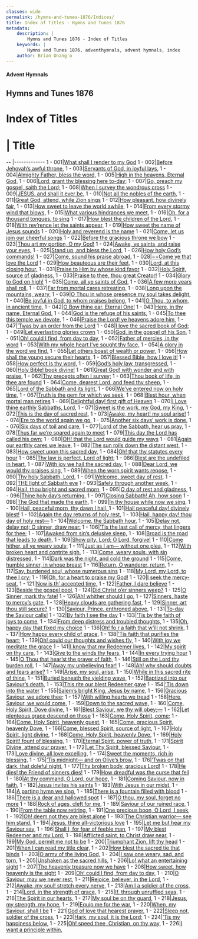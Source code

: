 ```yaml
---
classes: wide
permalink: /hymns-and-tunes-1876/Indices/
title: Index of Titles - Hymns and Tunes 1876
metadata:
    description: |
        Hymns and Tunes 1876 - Index of Titles
    keywords: |
        Hymns and Tunes 1876, adventhymnals, advent hymnals, index
    author: Brian Onang'o
---
```


#### Advent Hymnals

## Hymns and Tunes 1876

# Index of Titles
# | Title                        
-- |-------------
1 - 001|[What shall I render to my God](/001-100/001-010/01.What-shall-I-render-to-my-God)
1 - 002|[Before Jehovah’s awful throne,](/001-100/001-010/02.Before-Jehovah’s-awful-throne,)
1 - 003|[Servants of God, in joyful lays,](/001-100/001-010/03.Servants-of-God,-in-joyful-lays,)
1 - 004|[Almighty Father, bless the word,](/001-100/001-010/04.Almighty-Father,-bless-the-word,)
1 - 005|[High in the heavens, Eternal God,](/001-100/001-010/05.High-in-the-heavens,-Eternal-God,)
1 - 006|[Lord, grant thy blessing here to-day;](/001-100/001-010/06.Lord,-grant-thy-blessing-here-to-day;)
1 - 007|[Go, preach my gospel, saith the Lord;](/001-100/001-010/07.Go,-preach-my-gospel,-saith-the-Lord;)
1 - 008|[When I survey the wondrous cross](/001-100/001-010/08.When-I-survey-the-wondrous-cross)
1 - 009|[JESUS, and shall it ever be,](/001-100/001-010/09.JESUS,-and-shall-it-ever-be,)
1 - 010|[Not all the nobles of the earth,](/001-100/001-010/10.Not-all-the-nobles-of-the-earth,)
1 - 011|[Great God, attend, while Zion sings](/001-100/011-020/01.Great-God,-attend,-while-Zion-sings)
1 - 012|[How pleasant, how divinely fair,](/001-100/011-020/02.How-pleasant,-how-divinely-fair,)
1 - 013|[How sweet to leave the world awhile,](/001-100/011-020/03.How-sweet-to-leave-the-world-awhile,)
1 - 014|[From every stormy wind that blows,](/001-100/011-020/04.From-every-stormy-wind-that-blows,)
1 - 015|[What various hindrances we meet,](/001-100/011-020/05.What-various-hindrances-we-meet,)
1 - 016|[Oh, for a thousand tongues, to sing](/001-100/011-020/06.Oh,-for-a-thousand-tongues,-to-sing)
1 - 017|[How blest the children of the Lord,](/001-100/011-020/07.How-blest-the-children-of-the-Lord,)
1 - 018|[With rev’rence let the saints appear,](/001-100/011-020/08.With-rev’rence-let-the-saints-appear,)
1 - 019|[How sweet the name of Jesus sounds](/001-100/011-020/09.How-sweet-the-name-of-Jesus-sounds)
1 - 020|[Holy and reverend is the name](/001-100/011-020/10.Holy-and-reverend-is-the-name)
1 - 021|[Come, let us join our cheerful songs](/001-100/021-030/01.Come,-let-us-join-our-cheerful-songs)
1 - 022|[Before the gracious throne we bow](/001-100/021-030/02.Before-the-gracious-throne-we-bow)
1 - 023|[Thou art my portion, O my God!](/001-100/021-030/03.Thou-art-my-portion,-O-my-God!)
1 - 024|[Awake, ye saints, and raise your eyes,](/001-100/021-030/04.Awake,-ye-saints,-and-raise-your-eyes,)
1 - 025|[Stand up, and bless the Lord,](/001-100/021-030/05.Stand-up,-and-bless-the-Lord,)
1 - 026|[How holy God’s commands!](/001-100/021-030/06.How-holy-God’s-commands!)
1 - 027|[Come, sound his praise abroad,](/001-100/021-030/07.Come,-sound-his-praise-abroad,)
1 - 028|[==Come ye that love the Lord](/001-100/021-030/08.==Come-ye-that-love-the-Lord)
1 - 029|[How beauteous are their feet,](/001-100/021-030/09.How-beauteous-are-their-feet,)
1 - 030|[Lord, at this closing hour,](/001-100/021-030/10.Lord,-at-this-closing-hour,)
1 - 031|[Praise to Him by whose kind favor](/001-100/031-040/01.Praise-to-Him-by-whose-kind-favor)
1 - 032|[Holy Spirit, source of gladness,](/001-100/031-040/02.Holy-Spirit,-source-of-gladness,)
1 - 033|[Praise to thee, thou great Creator!](/001-100/031-040/03.Praise-to-thee,-thou-great-Creator!)
1 - 034|[Glory to God on high!](/001-100/031-040/04.Glory-to-God-on-high!)
1 - 035|[Come, all ye saints of God,](/001-100/031-040/05.Come,-all-ye-saints-of-God,)
1 - 036|[A few more years shall roll,](/001-100/031-040/06.A-few-more-years-shall-roll,)
1 - 037|[Far from mortal cares retreating,](/001-100/031-040/07.Far-from-mortal-cares-retreating,)
1 - 038|[Long upon the mountains, weary,](/001-100/031-040/08.Long-upon-the-mountains,-weary,)
1 - 039|[O Thou in whose presence my soul takes delight,](/001-100/031-040/09.O-Thou-in-whose-presence-my-soul-takes-delight,)
1 - 040|[Be joyful in God, to whom praises belong,](/001-100/031-040/10.Be-joyful-in-God,-to-whom-praises-belong,)
1 - 041|[O Thou, to whom, in ancient time,](/001-100/041-050/01.O-Thou,-to-whom,-in-ancient-time,)
1 - 042|[O Bow thine ear, Eternal One!](/001-100/041-050/02.O-Bow-thine-ear,-Eternal-One!)
1 - 043|[Here, in thy name, Eternal God,](/001-100/041-050/03.Here,-in-thy-name,-Eternal-God,)
1 - 044|[God is the refuge of his saints,](/001-100/041-050/04.God-is-the-refuge-of-his-saints,)
1 - 045|[To thee this temple we devote,](/001-100/041-050/05.To-thee-this-temple-we-devote,)
1 - 046|[Praise the Lord! ye heavens adore him,](/001-100/041-050/06.Praise-the-Lord!-ye-heavens-adore-him,)
1 - 047|[’Twas by an order from the Lord](/001-100/041-050/07.’Twas-by-an-order-from-the-Lord)
1 - 048|[I love the sacred book of God;](/001-100/041-050/08.I-love-the-sacred-book-of-God;)
1 - 049|[Let everlasting glories crown](/001-100/041-050/09.Let-everlasting-glories-crown)
1 - 050|[God, in the gospel of his Son,](/001-100/041-050/10.God,-in-the-gospel-of-his-Son,)
1 - 051|[Oh! could I find, from day to day,](/001-100/051-060/01.Oh!-could-I-find,-from-day-to-day,)
1 - 052|[Father of mercies, in thy word](/001-100/051-060/02.Father-of-mercies,-in-thy-word)
1 - 053|[With my whole heart I’ve sought thy face,](/001-100/051-060/03.With-my-whole-heart-I’ve-sought-thy-face,)
1 - 054|[A glory in the word we find,](/001-100/051-060/04.A-glory-in-the-word-we-find,)
1 - 055|[Let others boast of wealth or power,](/001-100/051-060/05.Let-others-boast-of-wealth-or-power,)
1 - 056|[How shall the young secure their hearts,](/001-100/051-060/06.How-shall-the-young-secure-their-hearts,)
1 - 057|[Blessed Bible, how I love it!](/001-100/051-060/07.Blessed-Bible,-how-I-love-it!)
1 - 058|[How perfect is thy word,](/001-100/051-060/08.How-perfect-is-thy-word,)
1 - 059|[God’s holy law, transgressed,](/001-100/051-060/09.God’s-holy-law,-transgressed,)
1 - 060|[Holy Bible! book divine!](/001-100/051-060/10.Holy-Bible!-book-divine!)
1 - 061|[Great God! with wonder and with praise,](/001-100/061-070/01.Great-God!-with-wonder-and-with-praise,)
1 - 062|[Thy precepts often I survey;](/001-100/061-070/02.Thy-precepts-often-I-survey;)
1 - 063|[Thou book of life, in thee are found](/001-100/061-070/03.Thou-book-of-life,-in-thee-are-found)
1 - 064|[Come, dearest Lord, and feed thy sheep,](/001-100/061-070/04.Come,-dearest-Lord,-and-feed-thy-sheep,)
1 - 065|[Lord of the Sabbath and its light,](/001-100/061-070/05.Lord-of-the-Sabbath-and-its-light,)
1 - 066|[We’ve entered now on holy time,](/001-100/061-070/06.We’ve-entered-now-on-holy-time,)
1 - 067|[Truth is the gem for which we seek,](/001-100/061-070/07.Truth-is-the-gem-for-which-we-seek,)
1 - 068|[Blest hour, when mortal man retires](/001-100/061-070/08.Blest-hour,-when-mortal-man-retires)
1 - 069|[Delightful day! first gift of Heaven](/001-100/061-070/09.Delightful-day!-first-gift-of-Heaven)
1 - 070|[I Love thine earthly Sabbaths, Lord,](/001-100/061-070/10.I-Love-thine-earthly-Sabbaths,-Lord,)
1 - 071|[Sweet is the work, my God, my King,](/001-100/071-080/01.Sweet-is-the-work,-my-God,-my-King,)
1 - 072|[This is the day of sacred rest,](/001-100/071-080/02.This-is-the-day-of-sacred-rest,)
1 - 073|[Awake, my heart! my soul arise!](/001-100/071-080/03.Awake,-my-heart!-my-soul-arise!)
1 - 074|[Ere to the world again we go,](/001-100/071-080/04.Ere-to-the-world-again-we-go,)
1 - 075|[Another six days’ work is done,](/001-100/071-080/05.Another-six-days’-work-is-done,)
1 - 076|[Six days of toil and care,](/001-100/071-080/06.Six-days-of-toil-and-care,)
1 - 077|[Lord of the Sabbath, hear us pray,](/001-100/071-080/07.Lord-of-the-Sabbath,-hear-us-pray,)
1 - 078|[Thus far we’re spared again to meet](/001-100/071-080/08.Thus-far-we’re-spared-again-to-meet)
1 - 079|[This day the Lord has called his own;](/001-100/071-080/09.This-day-the-Lord-has-called-his-own;)
1 - 080|[OH! that the Lord would guide my ways](/001-100/071-080/10.OH!-that-the-Lord-would-guide-my-ways)
1 - 081|[Again our earthly cares we leave,](/001-100/081-090/01.Again-our-earthly-cares-we-leave,)
1 - 082|[The sun rolls down the distant west,](/001-100/081-090/02.The-sun-rolls-down-the-distant-west,)
1 - 083|[How sweet upon this sacred day,](/001-100/081-090/03.How-sweet-upon-this-sacred-day,)
1 - 084|[Oh! that thy statutes every hour](/001-100/081-090/04.Oh!-that-thy-statutes-every-hour)
1 - 085|[Thy law is perfect, Lord of light;](/001-100/081-090/05.Thy-law-is-perfect,-Lord-of-light;)
1 - 086|[Blest are the undefiled in heart,](/001-100/081-090/06.Blest-are-the-undefiled-in-heart,)
1 - 087|[With joy we hail the sacred day,](/001-100/081-090/07.With-joy-we-hail-the-sacred-day,)
1 - 088|[Dear Lord, we would thy praises sing,](/001-100/081-090/08.Dear-Lord,-we-would-thy-praises-sing,)
1 - 089|[When the worn spirit wants repose,](/001-100/081-090/09.When-the-worn-spirit-wants-repose,)
1 - 090|[Thy holy Sabbath, Lord,](/001-100/081-090/10.Thy-holy-Sabbath,-Lord,)
1 - 091|[Welcome, sweet day of rest,](/001-100/091-100/01.Welcome,-sweet-day-of-rest,)
1 - 092|[THE light of Sabbath eve](/001-100/091-100/02.THE-light-of-Sabbath-eve)
1 - 093|[Safely through another week,](/001-100/091-100/03.Safely-through-another-week,)
1 - 094|[Hail, thou bright and sacred morn,](/001-100/091-100/04.Hail,-thou-bright-and-sacred-morn,)
1 - 095|[O day of rest and gladness,](/001-100/091-100/05.O-day-of-rest-and-gladness,)
1 - 096|[Thine holy day’s returning,](/001-100/091-100/06.Thine-holy-day’s-returning,)
1 - 097|[Closing Sabbath! Ah, how soon](/001-100/091-100/07.Closing-Sabbath!-Ah,-how-soon)
1 - 098|[The God that made the earth,](/001-100/091-100/08.The-God-that-made-the-earth,)
1 - 099|[In thy house while now we sing,](/001-100/091-100/09.In-thy-house-while-now-we-sing,)
1 - 100|[Hail, peaceful morn, thy dawn I hail, ](/001-100/091-100/10.Hail,-peaceful-morn,-thy-dawn-I-hail,-)
1 - 101|[Hail peaceful day! divinely blest!](/101-200/101-110/01.Hail-peaceful-day!-divinely-blest!)
1 - 102|[Again the day returns of holy rest,](/101-200/101-110/02.Again-the-day-returns-of-holy-rest,)
1 - 103|[Hail, happy day! thou day of holy rest—](/101-200/101-110/03.Hail,-happy-day!-thou-day-of-holy-rest—)
1 - 104|[Welcome, the Sabbath hour,](/101-200/101-110/04.Welcome,-the-Sabbath-hour,)
1 - 105|[Delay not, delay not; O sinner, draw near:](/101-200/101-110/05.Delay-not,-delay-not;-O-sinner,-draw-near:)
1 - 106|[’Tis the last call of mercy, that lingers for thee;](/101-200/101-110/06.’Tis-the-last-call-of-mercy,-that-lingers-for-thee;)
1 - 107|[Awaked from sin’s delusive sleep,](/101-200/101-110/07.Awaked-from-sin’s-delusive-sleep,)
1 - 108|[Broad is the road that leads to death,](/101-200/101-110/08.Broad-is-the-road-that-leads-to-death,)
1 - 109|[Show pity, Lord; O Lord, forgive!](/101-200/101-110/09.Show-pity,-Lord;-O-Lord,-forgive!)
1 - 110|[Come hither, all ye weary souls;](/101-200/101-110/10.Come-hither,-all-ye-weary-souls;)
1 - 111|[Just as I am— without one plea,](/101-200/111-120/01.Just-as-I-am—-without-one-plea,)
1 - 112|[With broken heart and contrite sigh,](/101-200/111-120/02.With-broken-heart-and-contrite-sigh,)
1 - 113|[Come, weary souls, with sin distressed,](/101-200/111-120/03.Come,-weary-souls,-with-sin-distressed,)
1 - 114|[Dark was the night, and cold the ground](/101-200/111-120/04.Dark-was-the-night,-and-cold-the-ground)
1 - 115|[Come, humble sinner, in whose breast](/101-200/111-120/05.Come,-humble-sinner,-in-whose-breast)
1 - 116|[Return, O wanderer, return,](/101-200/111-120/06.Return,-O-wanderer,-return,)
1 - 117|[Say, burdened soul, whose numerous sins](/101-200/111-120/07.Say,-burdened-soul,-whose-numerous-sins)
1 - 118|[My Lord, my Lord, to thee I cry;](/101-200/111-120/08.My-Lord,-my-Lord,-to-thee-I-cry;)
1 - 119|[Oh, for a heart to praise my God!](/101-200/111-120/09.Oh,-for-a-heart-to-praise-my-God!)
1 - 120|[I seek the mercy-seat,](/101-200/111-120/10.I-seek-the-mercy-seat,)
1 - 121|[Now is th’ accepted time,](/101-200/121-130/01.Now-is-th’-accepted-time,)
1 - 122|[Father, I dare believe](/101-200/121-130/02.Father,-I-dare-believe)
1 - 123|[Beside the gospel pool,](/101-200/121-130/03.Beside-the-gospel-pool,)
1 - 124|[Did Christ o’er sinners weep?](/101-200/121-130/04.Did-Christ-o’er-sinners-weep)
1 - 125|[O Sinner, mark thy fate!](/101-200/121-130/05.O-Sinner,-mark-thy-fate!)
1 - 126|[Ah! whither should I go,](/101-200/121-130/06.Ah!-whither-should-I-go,)
1 - 127|[Sinners, haste to mercy’s gate,](/101-200/121-130/07.Sinners,-haste-to-mercy’s-gate,)
1 - 128|[Heavy clouds are gathering fast,](/101-200/121-130/08.Heavy-clouds-are-gathering-fast,)
1 - 129|[Sinner, art thou still secure?](/101-200/121-130/09.Sinner,-art-thou-still-secure)
1 - 130|[Saviour, Prince, enthroned above,](/101-200/121-130/10.Saviour,-Prince,-enthroned-above,)
1 - 131|[To-day the Saviour calls!](/101-200/131-140/01.To-day-the-Saviour-calls!)
1 - 132|[By faith I see the day](/101-200/131-140/02.By-faith-I-see-the-day)
1 - 133|[’Tis by the faith of joys to come,](/101-200/131-140/03.’Tis-by-the-faith-of-joys-to-come,)
1 - 134|[From deep distress and troubled thoughts,](/101-200/131-140/04.From-deep-distress-and-troubled-thoughts,)
1 - 135|[Oh, happy day that fixed my choice](/101-200/131-140/05.Oh,-happy-day-that-fixed-my-choice)
1 - 136|[Oh! fo r a faith that w'ill not shrink,](/101-200/131-140/06.Oh!-fo-r-a-faith-that-w'ill-not-shrink,)
1 - 137|[How happy every child of grace,](/101-200/131-140/07.How-happy-every-child-of-grace,)
1 - 138|[’Tis faith that purifies the heart;](/101-200/131-140/08.’Tis-faith-that-purifies-the-heart;)
1 - 139|[Oh! could our thoughts and wishes fly,](/101-200/131-140/09.Oh!-could-our-thoughts-and-wishes-fly,)
1 - 140|[With joy we meditate the grace](/101-200/131-140/10.With-joy-we-meditate-the-grace)
1 - 141|[I know that my Redeemer lives,](/101-200/141-150/01.I-know-that-my-Redeemer-lives,)
1 - 142|[My spirit on thy care,](/101-200/141-150/02.My-spirit-on-thy-care,)
1 - 143|[Give to the winds thy fears,](/101-200/141-150/03.Give-to-the-winds-thy-fears,)
1 - 144|[In every trying hour](/101-200/141-150/04.In-every-trying-hour)
1 - 145|[O Thou that hear’st the prayer of faith,](/101-200/141-150/05.O-Thou-that-hear’st-the-prayer-of-faith,)
1 - 146|[Still on the Lord thy burden roll,](/101-200/141-150/06.Still-on-the-Lord-thy-burden-roll,)
1 - 147|[Away my unbelieving fear!](/101-200/141-150/07.Away-my-unbelieving-fear!)
1 - 148|[Ah! why should doubts and fears arise?](/101-200/141-150/08.Ah!-why-should-doubts-and-fears-arise)
1 - 149|[Arise, my soul, arise,](/101-200/141-150/09.Arise,-my-soul,-arise,)
1 - 150|[While in this sacred rite of thine,](/101-200/141-150/10.While-in-this-sacred-rite-of-thine,)
1 - 151|[Buried beneath the yielding wave,](/101-200/151-160/01.Buried-beneath-the-yielding-wave,)
1 - 152|[Baptized into our Saviour’s death,](/101-200/151-160/02.Baptized-into-our-Saviour’s-death,)
1 - 153|[This rite our blest Redeemer gave](/101-200/151-160/03.This-rite-our-blest-Redeemer-gave)
1 - 154|[’Tis down into the water](/101-200/151-160/04.’Tis-down-into-the-water)
1 - 155|[Salem’s bright King, Jesus by name,](/101-200/151-160/05.Salem’s-bright-King,-Jesus-by-name,)
1 - 156|[Gracious Saviour, we adore thee;](/101-200/151-160/06.Gracious-Saviour,-we-adore-thee;)
1 - 157|[With willing hearts we tread](/101-200/151-160/07.With-willing-hearts-we-tread)
1 - 158|[Here, Saviour, we would come,](/101-200/151-160/08.Here,-Saviour,-we-would-come,)
1 - 159|[Down to the sacred wave,](/101-200/151-160/09.Down-to-the-sacred-wave,)
1 - 160|[Come, Holy Spirit, Dove divine,](/101-200/151-160/10.Come,-Holy-Spirit,-Dove-divine,)
1 - 161|[Blest Saviour, we thy will obey;—](/101-200/161-170/01.Blest-Saviour,-we-thy-will-obey;—)
1 - 162|[Let plenteous grace descend on those](/101-200/161-170/02.Let-plenteous-grace-descend-on-those)
1 - 163|[Come, Holy Spirit, come;](/101-200/161-170/03.Come,-Holy-Spirit,-come;)
1 - 164|[Come, Holy Spirit, heavenly guest,](/101-200/161-170/04.Come,-Holy-Spirit,-heavenly-guest,)
1 - 165|[Come, gracious Spirit, heavenly Dove,](/101-200/161-170/05.Come,-gracious-Spirit,-heavenly-Dove,)
1 - 166|[Come, blessed Spirit, source of light,](/101-200/161-170/06.Come,-blessed-Spirit,-source-of-light,)
1 - 167|[Holy Spirit, light divine,](/101-200/161-170/07.Holy-Spirit,-light-divine,)
1 - 168|[Come, Holy Spirit, heavenly Dove,](/101-200/161-170/08.Come,-Holy-Spirit,-heavenly-Dove,)
1 - 169|[Holy Spirit! fount of blessing,](/101-200/161-170/09.Holy-Spirit!-fount-of-blessing,)
1 - 170|[Eternal Spirit, power of truth,](/101-200/161-170/10.Eternal-Spirit,-power-of-truth,)
1 - 171|[Spirit Divine, attend our prayer,](/101-200/171-180/01.Spirit-Divine,-attend-our-prayer,)
1 - 172|[Let Thy Spirit, blessed Saviour,](/101-200/171-180/02.Let-Thy-Spirit,-blessed-Saviour,)
1 - 173|[Love divine, all love excelling,](/101-200/171-180/03.Love-divine,-all-love-excelling,)
1 - 174|[Sweet the moments, rich in blessing,](/101-200/171-180/04.Sweet-the-moments,-rich-in-blessing,)
1 - 175|[’Tis midnight— and on Olive’s brow,](/101-200/171-180/05.’Tis-midnight—-and-on-Olive’s-brow,)
1 - 176|[’Twas on that dark, that doleful night,](/101-200/171-180/06.’Twas-on-that-dark,-that-doleful-night,)
1 - 177|[Thy broken body, gracious Lord!](/101-200/171-180/07.Thy-broken-body,-gracious-Lord!)
1 - 178|[He dies! the Friend of sinners dies!](/101-200/171-180/08.He-dies!-the-Friend-of-sinners-dies!)
1 - 179|[How dreadful was the curse that fell](/101-200/171-180/09.How-dreadful-was-the-curse-that-fell)
1 - 180|[At thy command, O Lord, our hope,](/101-200/171-180/10.At-thy-command,-O-Lord,-our-hope,)
1 - 181|[Coming Saviour, now in faith,](/101-200/181-190/01.Coming-Saviour,-now-in-faith,)
1 - 182|[Jesus invites his saints](/101-200/181-190/02.Jesus-invites-his-saints)
1 - 183|[With Jesus in our midst,](/101-200/181-190/03.With-Jesus-in-our-midst,)
1 - 184|[A parting hymn we sing,](/101-200/181-190/04.A-parting-hymn-we-sing,)
1 - 185|[There is a fountain filled with blood](/101-200/181-190/05.There-is-a-fountain-filled-with-blood)
1 - 186|[There is a dear and hallowed spot](/101-200/181-190/06.There-is-a-dear-and-hallowed-spot)
1 - 187|[O thou, my soul, forget no more](/101-200/181-190/07.O-thou,-my-soul,-forget-no-more)
1 - 188|[Rock of ages, cleft for me,](/101-200/181-190/08.Rock-of-ages,-cleft-for-me,)
1 - 189|[Saviour of our ruined race,](/101-200/181-190/09.Saviour-of-our-ruined-race,)
1 - 190|[From the table now retiring,](/101-200/181-190/10.From-the-table-now-retiring,)
1 - 191|[One precious boon, O Lord, I seek,](/101-200/191-200/01.One-precious-boon,-O-Lord,-I-seek,)
1 - 192|[Oh! deem not they are blest alone](/101-200/191-200/02.Oh!-deem-not-they-are-blest-alone)
1 - 193|[The Christian warrior— see him stand.](/101-200/191-200/03.The-Christian-warrior—-see-him-stand)
1 - 194|[Jesus, thine all-victorious love](/101-200/191-200/04.Jesus,-thine-all-victorious-love)
1 - 195|[Let me but hear my Saviour say,](/101-200/191-200/05.Let-me-but-hear-my-Saviour-say,)
1 - 196|[Shall I, for fear of feeble man,](/101-200/191-200/06.Shall-I,-for-fear-of-feeble-man,)
1 - 197|[My blest Redeemer and my Lord,](/101-200/191-200/07.My-blest-Redeemer-and-my-Lord,)
1 - 198|[Afflicted saint, to Christ draw near,](/101-200/191-200/08.Afflicted-saint,-to-Christ-draw-near,)
1 - 199|[My God, permit me not to be](/101-200/191-200/09.My-God,-permit-me-not-to-be)
1 - 200|[Triumphant Zion, lift thy head](/101-200/191-200/10.Triumphant-Zion,-lift-thy-head)
1 - 201|[When I can read my title clear,](/201-226/201-210/01.When-I-can-read-my-title-clear,)
1 - 202|[How blest the sacred tie that binds](/201-226/201-210/02.How-blest-the-sacred-tie-that-binds)
1 - 203|[O army of the living God,](/201-226/201-210/03.O-army-of-the-living-God,)
1 - 204|[I saw one weary, sad, and torn,](/201-226/201-210/04.I-saw-one-weary,-sad,-and-torn,)
1 - 205|[Unshaken as the sacred hills,](/201-226/201-210/05.Unshaken-as-the-sacred-hills,)
1 - 206|[Lo! what an entertaining sight](/201-226/201-210/06.Lo!-what-an-entertaining-sight)
1 - 207|[The heavenly treasure now we have](/201-226/201-210/07.The-heavenly-treasure-now-we-have)
1 - 208|[How sweet, how heavenly is the sight](/201-226/201-210/08.How-sweet,-how-heavenly-is-the-sight)
1 - 209|[Oh! could I find, from day to day,](/201-226/201-210/09.Oh!-could-I-find,-from-day-to-day,)
1 - 210|[O Saviour, may we never rest,](/201-226/201-210/10.O-Saviour,-may-we-never-rest,)
1 - 211|[Rejoice, believer, in the Lord,](/201-226/211-220/01.Rejoice,-believer,-in-the-Lord,)
1 - 212|[Awake, my soul! stretch every nerve,](/201-226/211-220/02.Awake,-my-soul!-stretch-every-nerve,)
1 - 213|[Am I a soldier of the cross,](/201-226/211-220/03.Am-I-a-soldier-of-the-cross,)
1 - 214|[Lord, in the strength of grace,](/201-226/211-220/04.Lord,-in-the-strength-of-grace,)
1 - 215|[If, through unruffled seas,](/201-226/211-220/05.If,-through-unruffled-seas,)
1 - 216|[The Spirit in our hearts,](/201-226/211-220/06.The-Spirit-in-our-hearts,)
1 - 217|[My soul be on thy guard,](/201-226/211-220/07.My-soul-be-on-thy-guard,)
1 - 218|[Jesus, my strength, my hope,](/201-226/211-220/08.Jesus,-my-strength,-my-hope,)
1 - 219|[Equip me for the war,](/201-226/211-220/09.Equip-me-for-the-war,)
1 - 220|[When, my Saviour, shall I be](/201-226/211-220/10.When,-my-Saviour,-shall-I-be)
1 - 221|[God of love that hearest prayer,](/201-226/221-226/01.God-of-love-that-hearest-prayer,)
1 - 222|[Sleep not, soldier of the cross,](/201-226/221-226/02.Sleep-not,-soldier-of-the-cross,)
1 - 223|[Hark, my soul, it is the Lord;](/201-226/221-226/03.Hark,-my-soul,-it-is-the-Lord;)
1 - 224|[’Tis my happiness below,](/201-226/221-226/04.’Tis-my-happiness-below,)
1 - 225|[Oh! speed thee, Christian, on thy way,](/201-226/221-226/05.Oh!-speed-thee,-Christian,-on-thy-way,)
1 - 226|[I want a principle within,](/201-226/221-226/06.I-want-a-principle-within,)